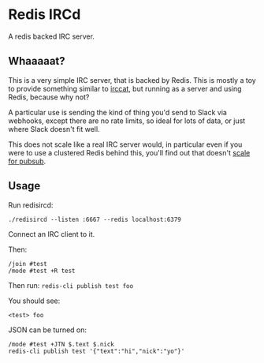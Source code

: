 # Redis IRCd

A redis backed IRC server.

## Whaaaaat?

This is a very simple IRC server, that is backed by Redis. This is mostly a toy
to provide something similar to [irccat](https://github.com/irccloud/irccat),
but running as a server and using Redis, because why not?

A particular use is sending the kind of thing you'd send to Slack via webhooks,
except there are no rate limits, so ideal for lots of data, or just where Slack
doesn't fit well.

This does not scale like a real IRC server would, in particular even if you
were to use a clustered Redis behind this, you'll find out that doesn't
[scale for pubsub](https://github.com/redis/redis/issues/2672).

## Usage

Run redisircd:

```
./redisircd --listen :6667 --redis localhost:6379
```

Connect an IRC client to it.

Then:

```
/join #test
/mode #test +R test
```

Then run: `redis-cli publish test foo`

You should see:

```
<test> foo
```

JSON can be turned on:

```
/mode #test +JTN $.text $.nick
redis-cli publish test '{"text":"hi","nick":"yo"}'
```

